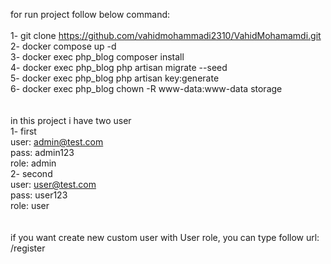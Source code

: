 for run project follow below command: <br>
<br>
1- git clone https://github.com/vahidmohammadi2310/VahidMohamamdi.git <br>
2- docker compose up -d <br>
3- docker exec php_blog composer install <br>
4- docker exec php_blog php artisan migrate --seed <br>
5- docker exec php_blog php artisan key:generate <br>
6- docker exec php_blog chown -R www-data:www-data storage <br>
<br>
<br>
in this project i have two user <br>
1- first <br>
  user: admin@test.com <br>
  pass: admin123 <br>
  role: admin <br>
2- second <br>
  user: user@test.com <br>
  pass: user123 <br>
  role: user <br>
<br>
<br>
  if you want create new custom user with User role, you can type follow url: <br>
    /register  <br>
    

